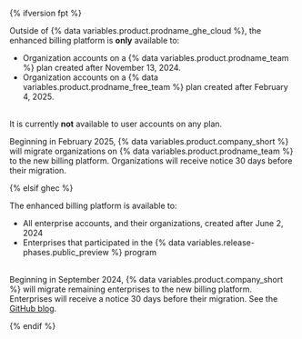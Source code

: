 {% ifversion fpt %}

Outside of {% data variables.product.prodname_ghe_cloud %}, the enhanced billing platform is **only** available to:
* Organization accounts on a {% data variables.product.prodname_team %} plan created after November 13, 2024.
* Organization accounts on a {% data variables.product.prodname_free_team %} plan created after February 4, 2025.

</br>It is currently **not** available to user accounts on any plan.</br>

<!-- expires 2025-04-30 -->

Beginning in February 2025, {% data variables.product.company_short %} will migrate organizations on {% data variables.product.prodname_team %} to the new billing platform. Organizations will receive notice 30 days before their migration.

<!-- end expires 2025-04-30 -->

{% elsif ghec %}

The enhanced billing platform is available to:

* All enterprise accounts, and their organizations, created after June 2, 2024
* Enterprises that participated in the {% data variables.release-phases.public_preview %} program

</br>Beginning in September 2024, {% data variables.product.company_short %} will migrate remaining enterprises to the new billing platform. Enterprises will receive a notice 30 days before their migration. See the [GitHub blog](https://github.blog/changelog/2024-09-24-enhanced-billing-platform-for-enterprises/).

{% endif %}
